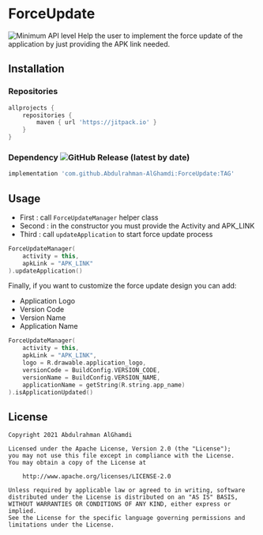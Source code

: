# ForceUpdate

![Minimum API level](https://img.shields.io/badge/API-23+) Help the user to implement the force update of the application by just providing the APK link needed.

## Installation

### Repositories

```groovy
allprojects {
    repositories {
        maven { url 'https://jitpack.io' }
    }
}
```
### Dependency ![GitHub Release (latest by date)](https://img.shields.io/github/v/release/Abdulrahman-AlGhamdi/ForceUpdate)
```groovy
implementation 'com.github.Abdulrahman-AlGhamdi:ForceUpdate:TAG'
```

## Usage

* First  : call `ForceUpdateManager` helper class
* Second : in the constructor you must provide the Activity and APK_LINK
* Third  : call `updateApplication` to start force update process

```kotlin
ForceUpdateManager(
    activity = this,
    apkLink = "APK_LINK"
).updateApplication()
```

Finally, if you want to customize the force update design you can add:

   * Application Logo
   * Version Code
   * Version Name
   * Application Name

```kotlin
ForceUpdateManager(
    activity = this,
    apkLink = "APK_LINK",
    logo = R.drawable.application_logo,
    versionCode = BuildConfig.VERSION_CODE,
    versionName = BuildConfig.VERSION_NAME,
    applicationName = getString(R.string.app_name)
).isApplicationUpdated()
```

## License

```
Copyright 2021 Abdulrahman AlGhamdi

Licensed under the Apache License, Version 2.0 (the "License");
you may not use this file except in compliance with the License.
You may obtain a copy of the License at

    http://www.apache.org/licenses/LICENSE-2.0

Unless required by applicable law or agreed to in writing, software
distributed under the License is distributed on an "AS IS" BASIS,
WITHOUT WARRANTIES OR CONDITIONS OF ANY KIND, either express or implied.
See the License for the specific language governing permissions and
limitations under the License.
```

